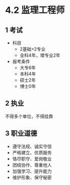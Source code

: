 # 4.2 监理工程师

## 1 考试
- 科目
    * 2基础+2专业
    * 全科4年，增专业2年
- 报考条件
    * 大专6年
    * 本科4年
    * 硕士2年
    * 博士0年

## 2 执业
不得多个单位，不得挂靠

## 3 职业道德
* 遵守法规、诚实守信
* 严格建立、优质服务
* 恪尽职守、爱岗敬业
* 团结协作、尊重他人
* 加强学习、提升能力
* 维护形象、保守秘密